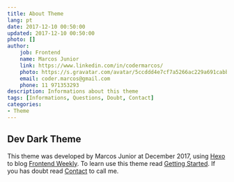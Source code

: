 ```yaml
---
title: About Theme
lang: pt
date: 2017-12-10 00:50:00
updated: 2017-12-10 00:50:00
photo: []
author: 
    job: Frontend
    name: Marcos Junior 
    link: https://www.linkedin.com/in/codermarcos/ 
    photo: https://s.gravatar.com/avatar/5ccddd4e7cf7a5266ac229a691cabb5a?s=80
    email: coder.marcos@gmail.com 
    phone: 11 971353293
description: Informations about this theme
tags: [Informations, Questions, Doubt, Contact]
categories: 
- Theme
---
```

## Dev Dark Theme
This theme was developed by Marcos Junior at December 2017, using [Hexo](https://hexo.io/) to blog [Frontend Weekly](http://frontend-weekly.codermarcos.com/). To learn use this theme read [Getting Started](/pt/HowTo/Getting-Started). If you has doubt read [Contact](/pt/Theme/Contact) to call me.